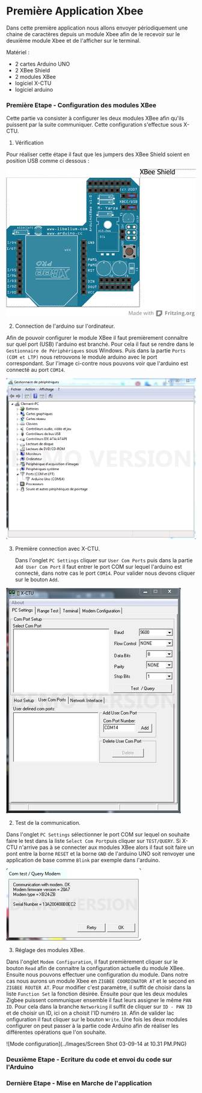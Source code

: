 Première Application Xbee
=======

Dans cette première application nous allons envoyer périodiquement une chaine de caractères depuis un module Xbee afin de le recevoir sur le deuxième module Xbee et de l'afficher sur le terminal.

Matériel :
- 2 cartes Arduino UNO
- 2 XBee Shield
- 2 modules XBee 
- logiciel X-CTU 
- logiciel arduino

### Première Etape - Configuration des modules XBee

Cette partie va consister à configurer les deux modules XBee afin qu'ils puissent par la suite communiquer. 
Cette configuration s'effectue sous X-CTU.

1. Vérification 

  Pour réaliser cette étape il faut que les jumpers des XBee Shield soient en position USB comme ci dessous :

 ![XBee Shield](../Images/Xbee_shield.png)
 
2. Connection de l'arduino sur l'ordinateur.

  Afin de pouvoir configurer le module XBee il faut premièrement connaître sur quel port (USB) l'arduino est branché. Pour cela il faut se rendre dans le `Gestionnaire de Périphériques` sous Windows. Puis dans la partie `Ports (COM et LTP)` nous retrouvons le module arduino avec le port correspondant. Sur l'image ci-contre nous pouvons voir que l'arduino est connecté au port `COM14`.
  
 ![Gestionnaire de Périphériques](../Images/gestionnaire_peripherique.PNG)
  
3. Première connection avec X-CTU.
  
   Dans l'onglet `PC Settings` cliquer sur `User Com Ports` puis dans la partie `Add User Com Port` il faut entrer le port COM sur lequel l'arduino est connecté, dans notre cas le port `COM14`. Pour valider nous devons cliquer sur le bouton `Add`.

 ![Ajout port COM](../Images/Add_port_com.PNG)
 
2. Test de la communication.

  Dans l'onglet `PC Settings` sélectionner le port COM sur lequel on souhaite faire le test dans la liste `Select Com Port`puis cliquer sur `TEST/QUERY`. Si X-CTU n'arrive pas à se connecter aux modules XBee alors il faut soit 
faire un pont entre la borne `RESET` et la borne `GND` de l'arduino UNO soit renvoyer une application de base comme `Blink` par exemple dans l'arduino.

 ![Test de la communication](../Images/test_xctu_ok.PNG)

3. Réglage des modules XBee.

  Dans l'onglet `Modem Configuration`, il faut premièrement cliquer sur le bouton `Read` afin de connaitre la configuration actuelle du module XBee. Ensuite nous pouvons effectuer une configuration du module. Dans notre cas nous aurons un module Xbee en `ZIGBEE COORDINATOR AT` et le second en `ZIGBEE ROUTER AT`. Pour modifier c'est paramètre, il suffit de choisir dans la liste `Function Set` la fonction désirée. Ensuite pour que les deux modules Zigbee puissent communiquer ensemble il faut leurs assigner le même `PAN ID`. Pour cela dans la branche `Networking` il suffit de cliquer sur `ID - PAN ID` et de choisir un ID, ici on a choisit l'ID numéro `10`. Afin de valider lac onfiguration il faut cliquer sur le bouton `Write`. Une fois les deux modules configurer on peut passer à la partie code Arduino afin de réaliser les différentes opérations que l'on souhaite.
  
  ![Mode configuration](../Images/Screen Shot 03-09-14 at 10.31 PM.PNG)
  


  
### Deuxième Etape - Ecriture du code et envoi du code sur l'Arduino

### Dernière Etape - Mise en Marche de l'application

